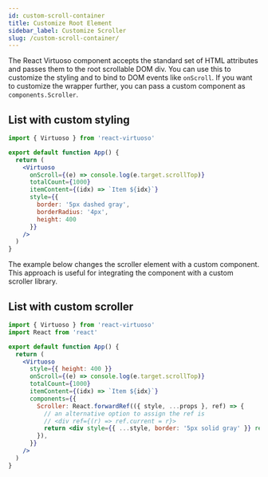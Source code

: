 ```yaml
---
id: custom-scroll-container
title: Customize Root Element
sidebar_label: Customize Scroller
slug: /custom-scroll-container/
---
```


The React Virtuoso component accepts the standard set of HTML attributes and passes them to the root scrollable DOM div.
You can use this to customize the styling and to bind to DOM events like `onScroll`. If you want to customize the wrapper further, you can pass a custom component as `components.Scroller`.

## List with custom styling

```jsx live
import { Virtuoso } from 'react-virtuoso'

export default function App() {
  return (
    <Virtuoso
      onScroll={(e) => console.log(e.target.scrollTop)}
      totalCount={1000}
      itemContent={(idx) => `Item ${idx}`}
      style={{
        border: '5px dashed gray',
        borderRadius: '4px',
        height: 400
      }}
    />
  )
}
```

The example below changes the scroller element with a custom component. This approach is useful for integrating the component with a custom scroller library.

## List with custom scroller

```jsx live
import { Virtuoso } from 'react-virtuoso'
import React from 'react'

export default function App() {
  return (
    <Virtuoso
      style={{ height: 400 }}
      onScroll={(e) => console.log(e.target.scrollTop)}
      totalCount={1000}
      itemContent={(idx) => `Item ${idx}`}
      components={{
        Scroller: React.forwardRef(({ style, ...props }, ref) => {
          // an alternative option to assign the ref is
          // <div ref={(r) => ref.current = r}>
          return <div style={{ ...style, border: '5px solid gray' }} ref={ref} {...props} />
        }),
      }}
    />
  )
}
```
